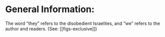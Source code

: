 # General Information:

The word “they” refers to the disobedient Israelites, and “we” refers to the author and readers. (See: [[figs-exclusive]])
